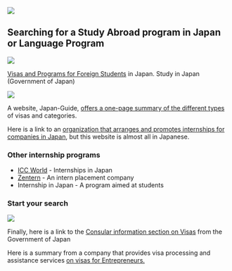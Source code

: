 <p>
  <img src="https://s3-ap-northeast-1.amazonaws.com/all-jp-1/img/icons/office/icons8-search-filled-50.png">
</p>
<h2>
  Searching for a Study Abroad program in Japan or Language Program
</h2>
<p>
  <a href="https://d3loylgx84jw3f.cloudfront.net/audio/8611/kb-article/rc_kb_article_visas_1001.mp3"><img src="https://s3-ap-northeast-1.amazonaws.com/all-jp-1/img/icons/all/banner/menu_info_banner.png"></a>
</p>
<p>
  <a href="http://www.studyjapan.go.jp/en/toj/toj04e.html">Visas and Programs for Foreign Students</a>
  in Japan. Study in Japan (Government of Japan)
</p>
<p>
  <img src="https://s3-ap-northeast-1.amazonaws.com/all-jp-1/img/icons/office/icons8-clipboard-checklist.png">
</p>
<p>
  A website, Japan-Guide,
  <a href="https://www.japan-guide.com/e/e2221.html">offers a one-page summary of the different types</a>
  of visas and categories.
</p>
<p>
  Here is a link to an
  <a href="https://iaeste.or.jp/for-trainees/">organization that arranges and promotes internships for companies in Japan</a>,
  but this website is almost all in Japanese.
</p>
<h3>Other internship programs</h3>
<ul>
  <li>
    <a href="https://www.iccworld.co.jp/internshipinjapan/" target="_blank" rel="noopener"> ICC World</a>
    - Internships in Japan
  </li>
  <li>
    <a href="https://zentern.jp/" target="_blank" rel="noopener">Zentern</a>
    - An intern placement company
  </li>
  <li>
    <a target="_blank" rel="noopener">Internship in Japan</a> - A program aimed
    at students
  </li>
</ul>
<h3>Start your search</h3>
<p>
  <img src="https://s3-ap-northeast-1.amazonaws.com/all-jp-1/img/icons/office/icons8-search-button.png">
</p>
<p>
  Finally, here is a link to the
  <a href="http://www.mofa.go.jp/j_info/visit/visa/index.html">Consular information section on Visas</a>
  from the Government of Japan
</p>
<p>
  Here is a summary from a company that provides visa processing and assistance
  services
  <a href="http://www.japanvisa.com/news/japan-visa-self-sponsorship-entrepreneurs-and-others">on visas for Entrepreneurs.</a>
</p>
